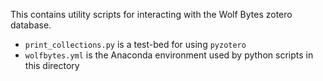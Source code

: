 This contains utility scripts for interacting with the Wolf Bytes zotero database.

* `print_collections.py` is a test-bed for using `pyzotero`
* `wolfbytes.yml` is the Anaconda environment used by python scripts in this directory
